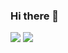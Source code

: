 ### Hi there 🔭 
![](https://lh6.googleusercontent.com/proxy/hPaUA5wWf2BQf0XzX2yIM-kJU8w5FRySBZTbY3xHcwBW91g8qOD0l9chW5S6KXmxC97i7wprqu9RaoEFBWasizX_INewIzn0VpkVi2_88NuOrdJ48JJG1QHg9rPTLNt8rnPdLLr1ZSM=s0-d) <img src="https://github-readme-stats.vercel.app/api?username=golangis&&show_icons=true&title_color=ffffff&icon_color=ff0066&text_color=ff0066&bg_color=000000">

